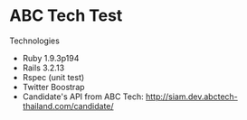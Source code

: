 ABC Tech Test
============

Technologies
- Ruby 1.9.3p194
- Rails 3.2.13
- Rspec (unit test)
- Twitter Boostrap
- Candidate's API from ABC Tech: http://siam.dev.abctech-thailand.com/candidate/
